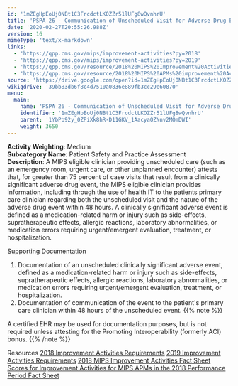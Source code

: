 ```yaml
---
id: '1mZEgHpEoUj0NBt1C3FrcdctLKOZZr51lUFg8wQvnhrU'
title: 'PSPA 26 - Communication of Unscheduled Visit for Adverse Drug Event and Nature of Event'
date: '2020-02-27T20:55:26.988Z'
version: 16
mimeType: 'text/x-markdown'
links:
  - 'https://qpp.cms.gov/mips/improvement-activities?py=2018'
  - 'https://qpp.cms.gov/mips/improvement-activities?py=2019'
  - 'https://qpp.cms.gov/resource/2018%20MIPS%20Improvement%20Activities%20Fact%20Sheet'
  - 'https://qpp.cms.gov/resource/2018%20MIPS%20APMs%20improvement%20Activities%20scores%20fact%20sheet'
source: 'https://drive.google.com/open?id=1mZEgHpEoUj0NBt1C3FrcdctLKOZZr51lUFg8wQvnhrU'
wikigdrive: '39bb83db6f8c4d7510a0836e889fb3cc29e60870'
menu:
  main:
    name: 'PSPA 26 - Communication of Unscheduled Visit for Adverse Drug Event and Nature of Event'
    identifier: '1mZEgHpEoUj0NBt1C3FrcdctLKOZZr51lUFg8wQvnhrU'
    parent: '1YbPb92y_0ZPiXk8hR-D11GKV_1AacyaOZNnv2MQmDWI'
    weight: 3650
---
```





**Activity Weighting**: Medium  
**Subcategory Name**: Patient Safety and Practice Assessment  
**Description**: A MIPS eligible clinician providing unscheduled care (such as an emergency room, urgent care, or other unplanned encounter) attests that, for greater than 75 percent of case visits that result from a clinically significant adverse drug event, the MIPS eligible clinician provides information, including through the use of health IT to the patients primary care clinician regarding both the unscheduled visit and the nature of the adverse drug event within 48 hours. A clinically significant adverse event is defined as a medication-related harm or injury such as side-effects, supratherapeutic effects, allergic reactions, laboratory abnormalities, or medication errors requiring urgent/emergent evaluation, treatment, or hospitalization.




Supporting Documentation
1. Documentation of an unscheduled clinically significant adverse event, defined as a medication-related harm or injury such as side-effects, supratherapeutic effects, allergic reactions, laboratory abnormalities, or medication errors requiring urgent/emergent evaluation, treatment, or hospitalization. 
2. Documentation of communication of the event to the patient's primary care clinician within 48 hours of the unscheduled event.
{{% note %}}

A certified EHR may be used for documentation purposes, but is not required unless attesting for the Promoting Interoperability (formerly ACI) bonus.
{{% /note %}}



Resources
[2018 Improvement Activities Requirements](https://qpp.cms.gov/mips/improvement-activities?py=2018)
[2019 Improvement Activities Requirements](https://qpp.cms.gov/mips/improvement-activities?py=2019)
[2018 MIPS Improvement Activities Fact Sheet](https://qpp.cms.gov/resource/2018%20MIPS%20Improvement%20Activities%20Fact%20Sheet)
[Scores for Improvement Activities for MIPS APMs in the 2018 Performance Period Fact Sheet](https://qpp.cms.gov/resource/2018%20MIPS%20APMs%20improvement%20Activities%20scores%20fact%20sheet)
